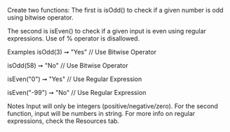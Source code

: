 Create two functions:
The first is isOdd() to check if a given number is odd using bitwise operator.

The second is isEven() to check if a given input is even using regular expressions.
Use of % operator is disallowed.

Examples
isOdd(3) ➞ "Yes"
// Use Bitwise Operator

isOdd(58) ➞ "No"
// Use Bitwise Operator

isEven("0") ➞ "Yes"
// Use Regular Expression

isEven("-99") ➞ "No"
// Use Regular Expression

Notes
Input will only be integers (positive/negative/zero).
For the second function, input will be numbers in string.
For more info on regular expressions, check the Resources tab.